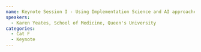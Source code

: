 ```yaml
---
name: Keynote Session I - Using Implementation Science and AI approaches to Radically Improve Cervical Cancer Prevention Globally
speakers:
  - Karen Yeates, School of Medicine, Queen's University
categories:
  - Cat F
  - Keynote
---
```


